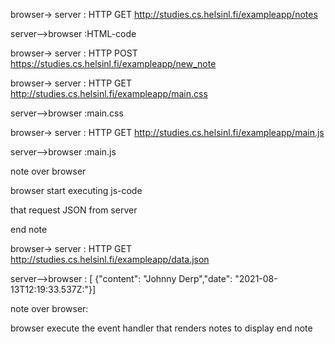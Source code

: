 browser-> server : HTTP GET http://studies.cs.helsinl.fi/exampleapp/notes

server-->browser :HTML-code

browser-> server : HTTP POST https://studies.cs.helsinl.fi/exampleapp/new_note

browser-> server : HTTP GET http://studies.cs.helsinl.fi/exampleapp/main.css

server-->browser :main.css



browser-> server : HTTP GET http://studies.cs.helsinl.fi/exampleapp/main.js

server-->browser :main.js

note over browser

browser start executing  js-code

that request JSON from server

end note



browser-> server : HTTP GET http://studies.cs.helsinl.fi/exampleapp/data.json

server-->browser : [  {"content": "Johnny Derp","date": "2021-08-13T12:19:33.537Z:"}]

note over browser:

browser execute the event handler that renders notes to display end note



